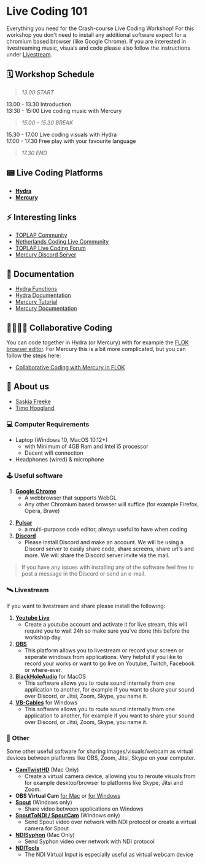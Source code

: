 # Live Coding 101

Everything you need for the Crash-course Live Coding Workshop! For this workshop you don't need to install any additional software expect for a chromium based browser (like Google Chrome). If you are interested in livestreaming music, visuals and code please also follow the instructions under [Livestream](#livestream).
## 🗓 Workshop Schedule

>*13.00 START*

13.00 - 13.30 Introduction  
13:30 - 15:00  Live coding music with Mercury

>*15.00 - 15.30 BREAK*

15.30 - 17.00 Live coding visuals with Hydra  
17.00 - 17.30 Free play with your favourite language

>*17.30 END*

## 📟 Live Coding Platforms

- [**Hydra**](http://hydra.ojack.xyz)
- [**Mercury**](http://mercury.timohoogland.com)

## ⚡️ Interesting links
- [TOPLAP Community](https://blog.toplap.org/)
- [Netherlands Coding Live Community](https://netherlands-coding-live.github.io/)
- [TOPLAP Live Coding Forum](https://forum.toplap.org/c/communities/nl/18)
- [Mercury Discord Server](https://discord.gg/vt59NYU)

## 📖 Documentation

- [Hydra Functions](https://ojack.xyz/hydra-functions/)
- [Hydra Documentation](https://hydra.ojack.xyz/docs/)
- [Mercury Tutorial](https://tmhglnd.github.io/mercury/tutorial.html)
- [Mercury Documentation](https://tmhglnd.github.io/mercury/reference.html)

## 👩‍💻👨‍💻 Collaborative Coding

You can code together in Hydra (or Mercury) with for example the [FLOK browser editor](https://flok.clic.cf/). For Mercury this is a bit more complicated, but you can follow the steps here:

- [Collaborative Coding with Mercury in FLOK](https://tmhglnd.github.io/mercury/collaborate.html)

## 👋 About us

- [Saskia Freeke](https://sasj.nl/portfolio/)
- [Timo Hoogland](http://www.timohoogland.com)


### 💻 Computer Requirements

- Laptop (Windows 10, MacOS 10.12+)
	- with Minimum of 4GB Ram and Intel i5 processor
	- Decent wifi connection
- Headphones (wired) & microphone

### 🕹 Useful software

1. [**Google Chrome**](https://www.google.com/chrome/)
	- A webbrowser that supports WebGL
	- Any other Chromium based browser will suffice (for example Firefox, Opera, Brave)
<!-- 2. **Max8** for [Windows](https://akiaj5esl75o5wbdcv2a-maxmspjitter.s3.amazonaws.com/Max808_x64_190808.zip) or [Mac](https://akiaj5esl75o5wbdcv2a-maxmspjitter.s3.amazonaws.com/Max808_190808.dmg)
	- the creative coding environment that Mercury runs in. You do not need to buy a Max license to run Mercury!
3. [**Mercury**](https://github.com/tmhglnd/mercury/blob/master/docs/tutorial.md#-install-mercury)
	- By following the instructions in the tutorial chapters **install** and **launch**. -->
2. [**Pulsar**](https://pulsar-edit.dev/)
  	- a multi-purpose code editor, always useful to have when coding
3. [**Discord**](https://discord.com/new)
  	- Please install Discord and make an account. We will be using a Discord server to easily share code, share screens, share url's and more. We will share the Discord server invite via the mail.
	
>If you have any issues with installing any of the software feel free to post a message in the Discord or send an e-mail.
	
### 🛰 Livestream

If you want to livestream and share please install the following:

1. [**Youtube Live**](https://studio.youtube.com/video/2Se7fskJZCo/livestreaming)
	- Create a youtube account and activate it for live stream, this will require you to wait 24h so make sure you've done this before the workshop day.
2. [**OBS**](https://obsproject.com/)
  	- This platform allows you to livestream or record your screen or seperate windows from applications. Very helpful if you like to record your works or want to go live on Youtube, Twitch, Facebook or where-ever.
3. [**BlackHoleAudio**](https://existential.audio/blackhole/?pk_campaign=github&pk_kwd=release) for MacOS
	- This software allows you to route sound internally from one application to another, for example if you want to share your sound over Discord, or Jitsi, Zoom, Skype, you name it.
3. [**VB-Cables**](https://www.vb-audio.com/Cable/) for Windows
  	- This software allows you to route sound internally from one application to another, for example if you want to share your sound over Discord, or Jitsi, Zoom, Skype, you name it.
	
### 👾 Other

Some other useful software for sharing images/visuals/webcam as virtual devices between platforms like OBS, Zoom, Jitsi, Skype on your computer.

- [**CamTwistHD**](http://camtwiststudio.com/download/) (Mac Only)
	- Create a virtual camera device, allowing you to reroute visuals from for example desktop/browser to platforms like Skype, Jitsi and Zoom.
- **OBS Virtual Cam** [for Mac](https://github.com/johnboiles/obs-mac-virtualcam/releases/tag/v1.2.1) or [for Windows](https://github.com/Fenrirthviti/obs-virtual-cam/releases)
- [**Spout**](https://spout.zeal.co/) (Windows only)
	- Share video between applications on Windows
- [**SpoutToNDI / SpoutCam**](https://leadedge.github.io/) (Windows only)
	- Send Spout video over network with NDI protocol or create a virtual camera for Spout
- [**NDISyphon**](https://docs.vidvox.net/freebies_ndi_syphon.html) (Mac Only)
	- Send Syphon video over network with NDI protocol
- [**NDITools**](https://ndi.tv/tools/)
	- The NDI Virtual Input is especially useful as virtual webcam device


<!--
# Schedule of Live Coding 101 at iii

### Day 1 (Saturday 21 Nov)

>*10.45 - 11.00 Virtual "Walk-in"*

11.00 - 11.45 Introductions

>*11.45 - 12.00 SHORT BREAK*

12.00 - 12.45 Mercury Session #1.1

>*12.45 - 13.30 LUNCH BREAK*

13.30 - 15.00 Mercury Session #1.2

>*15.00 - 15.30 SHORT BREAK*

15.30 - 17.30 Hydra Session #1

17.30 - 18.00 Free Play with Mercury or Hydra

### Day 2 (Sunday 22 Nov)

>*11.45 - 12.00 Virtual "Walk-in"*

12.00 - 13.30 Mercury / Hydra Session #2 (parallel)

>*13.30 - 14.15 LUNCH BREAK*

14.15 - 16.00 Free play, optionally with collaborative platforms like Flok, Troop, or try streaming with Youtube

### Day 2 Evening (Sunday 22 Nov)

>*19.00 - 19.30 Sound/Visual Check livestreams*

19.30 - 20.00 Participate in Online Algorave

20.30 - 00.00 iii NL_CL Algorave (Livestream at [Eulerroom](https://www.youtube.com/channel/UC_N48pxd05dX53_8vov8zqA))
-->
